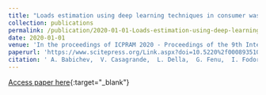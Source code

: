```yaml
---
title: "Loads estimation using deep learning techniques in consumer washing machines"
collection: publications
permalink: /publication/2020-01-01-Loads-estimation-using-deep-learning-techniques-in-consumer-washing-machines
date: 2020-01-01
venue: 'In the proceedings of ICPRAM 2020 - Proceedings of the 9th International Conference on Pattern Recognition Applications and Methods'
paperurl: 'https://www.scitepress.org/Link.aspx?doi=10.5220%2f0008935104250432'
citation: ' A. Babichev,  V. Casagrande,  L. Della,  G. Fenu,  I. Fodor,  E. Marson,  F. A. Pellegrino,  G. Pin,  E. Salvato,  M. Toppano,  D. Zorzenon, &quot;Loads estimation using deep learning techniques in consumer washing machines.&quot; In the proceedings of ICPRAM 2020 - Proceedings of the 9th International Conference on Pattern Recognition Applications and Methods, 2020.'
---
```

[Access paper here](https://www.scitepress.org/Link.aspx?doi=10.5220%2f0008935104250432){:target="_blank"}
